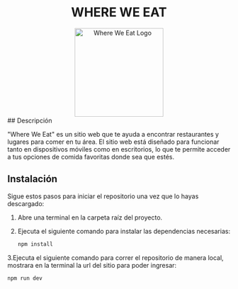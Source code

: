 <h1 align="center">WHERE WE EAT</h1>

<div align="center">
  <img src="https://images-breno.s3.sa-east-1.amazonaws.com/logoproducto+(2).png" alt="Where We Eat Logo" width="200">
</div>
## Descripción

"Where We Eat" es un sitio web que te ayuda a encontrar restaurantes y lugares para comer en tu área. El sitio web está diseñado para funcionar tanto en dispositivos móviles como en escritorios, lo que te permite acceder a tus opciones de comida favoritas donde sea que estés.

## Instalación

Sigue estos pasos para iniciar el repositorio una vez que lo hayas descargado:

1. Abre una terminal en la carpeta raíz del proyecto.

2. Ejecuta el siguiente comando para instalar las dependencias necesarias:

   ```bash
   npm install

3.Ejecuta el siguiente comando para correr el repositorio de manera local, mostrara en la terminal la url del sitio para poder ingresar:
    
   ```bash
   npm run dev 
